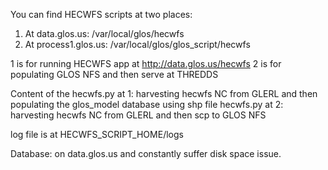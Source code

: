 You can find HECWFS scripts at two places:
1. At data.glos.us: /var/local/glos/hecwfs
2. At process1.glos.us: /var/local/glos/glos_script/hecwfs

1 is for running HECWFS app at http://data.glos.us/hecwfs
2 is for populating GLOS NFS and then serve at THREDDS

Content of the hecwfs.py at 1: harvesting hecwfs NC from GLERL and then populating the glos_model database using shp file
               hecwfs.py at 2: harvesting hecwfs NC from GLERL and then scp to GLOS NFS

log file is at HECWFS_SCRIPT_HOME/logs

Database: on data.glos.us and constantly suffer disk space issue.
